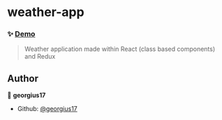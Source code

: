 # weather-app

### ✨ [Demo](https://georgius17.github.io/weather-app/)

> Weather application made within React (class based components) and Redux 

## Author

👤 **georgius17**

* Github: [@georgius17](https://github.com/georgius17)
